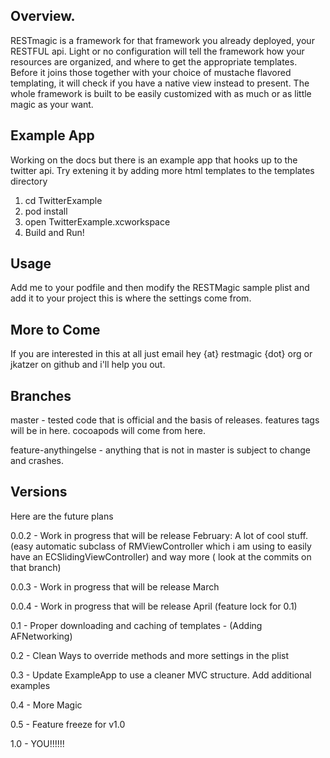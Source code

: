 Overview.
-----

RESTmagic is a framework for that framework you already deployed, your RESTFUL api. Light or no configuration will tell the framework how your resources are organized, and where to get the appropriate templates. Before it joins those together with your choice of mustache flavored templating, it will check if you have a native view instead to present. The whole framework is built to be easily customized with as much or as little magic as your want.

Example App
-----
Working on the docs but there is an example app that hooks up to the twitter api. Try extening it by adding more html templates to the templates directory

1. cd TwitterExample
1. pod install
1. open TwitterExample.xcworkspace
1. Build and Run!


Usage
-----
Add me to your podfile and then modify the RESTMagic sample plist and add it to your project this is where the settings come from.


More to Come
-----
If you are interested in this at all just email hey {at} restmagic {dot} org or jkatzer on github and i'll help you out.

Branches
-----
master - tested code that is official and the basis of releases. features tags will be in here. cocoapods will come from here.

feature-anythingelse - anything that is not in master is subject to change and crashes.


Versions
---------
Here are the future plans

0.0.2 - Work in progress that will be release February: A lot of cool stuff. (easy automatic subclass of RMViewController which i am using to easily have an ECSlidingViewController) and way more ( look at the commits on that branch)

0.0.3 - Work in progress that will be release March

0.0.4 - Work in progress that will be release April (feature lock for 0.1)

0.1 - Proper downloading and caching of templates - (Adding AFNetworking)

0.2 - Clean Ways to override methods and more settings in the plist

0.3 - Update ExampleApp to use a cleaner MVC structure. Add additional examples

0.4 - More Magic

0.5 - Feature freeze for v1.0

1.0 - YOU!!!!!!

